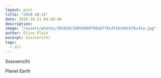 ```yaml
---
layout: post
title: "2018-10-21"
date: 2018-10-21 04:48:40
description: 
image: "/assets/photos/201810/2d03b899f95eb7f8cd7ebcb9cbf6c41a.jpg"
author: Elise Plain
excerpt: Sssssero(h)
tags: 
  - all
---
```


Sssssero(h)
<p></p>
Planet Earth